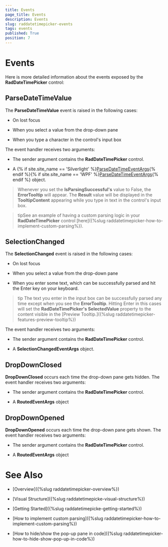 ```yaml
---
title: Events
page_title: Events
description: Events
slug: raddatetimepicker-events
tags: events
published: True
position: 7
---
```


# Events

Here is more detailed information about the events exposed by the __RadDateTimePicker__ control:
        
## ParseDateTimeValue

The __ParseDateTimeValue__ event is raised in the following cases:            

* On lost focus

* When you select a value from the drop-down pane

* When you type a character in the control's input box

The event handler receives two arguments:            

* The sender argument contains the __RadDateTimePicker__ control.

* A {% if site.site_name == 'Silverlight' %}[ParseDateTimeEventArgs](http://www.telerik.com/help/silverlight/allmembers_t_telerik_windows_controls_parsedatetimeeventargs.html){% endif %}{% if site.site_name == 'WPF' %}[ParseDateTimeEventArgs](http://www.telerik.com/help/wpf/allmembers_t_telerik_windows_controls_parsedatetimeeventargs.html){% endif %} object.

>Whenever you set the __IsParsingSuccessful's__ value to False, the __ErrorTooltip__ will appear. The __Result__ value will be displayed in the __TooltipContent__ appearing while you type in text in the control's input box.  

<!-- -->

>tipSee an example of having a custom parsing logic in your __RadDateTimePicker__ control [here]({%slug raddatetimepicker-how-to-implement-custom-parsing%}).

## SelectionChanged

The __SelectionChanged__ event is raised in the following cases:            

* On lost focus

* When you  select a value from the drop-down pane

* When you enter some text, which can be successfully parsed and hit the Enter key on your keyboard.

>tip The text you enter in the input box can be successfully parsed any time except when you see the __ErrorTooltip__. Hitting Enter in this cases will set the __RadDateTimePicker's SelectedValue__ property to the content visible in the [Preview Tooltip.]({%slug raddatetimepicker-features-preview-tooltip%})

The event handler receives two arguments:

* The sender argument contains the __RadDateTimePicker__ control.

* A __SelectionChangedEventArgs__ object.

## DropDownClosed

__DropDownClosed__ occurs each time the drop-down pane gets hidden. The event handler receives two arguments:

* The sender argument contains the __RadDateTimePicker__ control.

* A __RoutedEventArgs__ object
              
## DropDownOpened

__DropDownOpened__ occurs each time the drop-down pane gets shown. The event handler receives two arguments:

* The sender argument contains the __RadDateTimePicker__ control.

* A __RoutedEventArgs__ object

# See Also

 * [Overview]({%slug raddatetimepicker-overview%})

 * [Visual Structure]({%slug raddatetimepicke-visual-structure%})

 * [Getting Started]({%slug raddatetimepicke-getting-started%})

 * [How to implement custom parsing]({%slug raddatetimepicker-how-to-implement-custom-parsing%})

 * [How to hide/show the pop-up pane in code]({%slug raddatetimepicker-how-to-hide-show-pop-up-in-code%})
